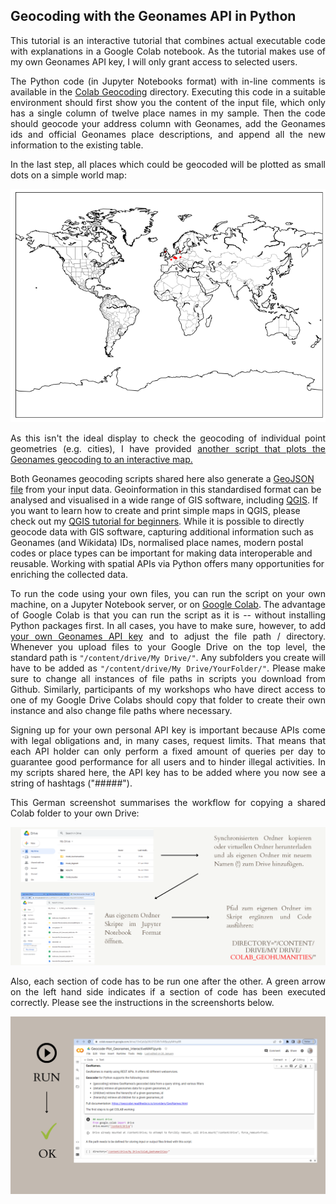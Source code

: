 <h2>Geocoding with the Geonames API in Python</h2>

<p align="justify">This tutorial is an interactive tutorial that combines actual executable code with explanations in a Google Colab notebook. As the tutorial makes use of my own Geonames API key,
I will only grant access to selected users.</p>

<p align="justify">The Python code (in Jupyter Notebooks format) with in-line comments is available in the <a href="https://github.com/MonikaBarget/GeoHumTutorials/blob/master/Colab_Geocoding/Geocode_Plot_Geonames.ipynb">Colab Geocoding</a> directory. Executing this code in a suitable environment should first show you the content of the input file, which only has a single column of twelve place names in my sample. Then the code should geocode your address column with Geonames, add the Geonames ids and official Geonames place descriptions,
and append all the new information to the existing table.</p>

<p align="justify">In the last step, all places which could be geocoded will be plotted as small dots on a simple world map:</p>

<img alt="sample map" src="./Colab_Geocoding/TestMap.png">

<p align="justify">As this isn't the ideal display to check the geocoding
of individual point geometries (e.g. cities), I have provided <a href="./Colab_Geocoding/Geocode_Plot_Geonames_interactiveMAP.ipynb">another script that plots the Geonames geocoding to an interactive map.</a></p>

<p algin="justify">Both Geonames geocoding scripts shared here also generate a <a href="https://geojson.org/">GeoJSON file</a> from your input data. Geoinformation in this standardised format can be analysed and visualised in a wide range of GIS software, including <a href="https://qgis.org/en/site/">QGIS</a>. If you want to learn how to create and print simple maps in QGIS, please check out my <a href="https://monikabarget.github.io/GeoHumTutorials/Tutorial_simpleQGISmaps">QGIS tutorial for beginners</a>. While it is possible to directly geocode data with GIS software, capturing additional information such as Geonames (and Wikidata) IDs, normalised place names, modern postal codes or place types can be important for making data interoperable and reusable. Working with spatial APIs via Python offers many opportunities for enriching the collected data.</p>

<p align="justify">To run the code using your own files, you can run the script on your own machine, on a Jupyter Notebook server, or on <a href="https://colab.research.google.com/">Google Colab</a>. The advantage of Google Colab is that you can run the script as it is -- without installing Python packages first. In all cases, you have to make sure, however, to add <a href="https://www.geonames.org/login">your own Geonames API key</a> and to adjust the file path / directory. Whenever you upload files to your Google Drive on the top level, the standard path is <code>"/content/drive/My Drive/"</code>. Any subfolders you create will have to be added as <code>"/content/drive/My Drive/YourFolder/"</code>. Please make sure to change all instances of file paths in scripts you download from Github. Similarly, participants of my workshops who have direct access to one of my Google Drive Colabs should copy that folder to create their own instance and also change file paths where necessary.</p>

<p align="justify">Signing up for your own personal API key is important because APIs come with legal obligations and, in many cases, request limits. That means that each API holder can only perform a fixed amount of queries per day to guarantee good performance for all users and to hinder illegal activities. In my scripts shared here, the API key has to be added where you now see a string of hashtags ("#####").</p>
  
<p align="justify">This German screenshot summarises the workflow for copying a shared Colab folder to your own Drive:</p>
  
<img alt="how to connect Colab DE" src="./PNG_Geodata_DE/GeocodePythonDE.png">
  
<p align="justify">Also, each section of code has to be run one after the other. A green arrow on the left hand side indicates if a section of code has been executed correctly. Please see the instructions in the screenshorts below.</p>

<img alt="run COLAB" src="./PNG_Geodata_DE/RunCOLAB.png">
